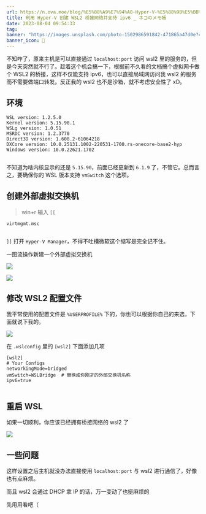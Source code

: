 ```yaml
---
url: https://n.ova.moe/blog/%E5%88%A9%E7%94%A8-Hyper-V-%E5%88%9B%E5%BB%BA-WSL2-%E6%A1%A5%E6%8E%A5%E7%BD%91%E7%BB%9C/
title: 利用 Hyper-V 创建 WSL2 桥接网络并支持 ipv6 _ ネコのメモ帳
date: 2023-08-04 09:54:33
tag: 
banner: "https://images.unsplash.com/photo-1502986591842-471865a47d0e?crop=entropy&cs=srgb&fm=jpg&ixid=M3w0Njc1ODd8MHwxfHJhbmRvbXx8fHx8fHwxfHwxNjkxMTE0MDY4fA&ixlib=rb-4.0.3&q=85&fit=crop&w=1882&max-h=540"
banner_icon: 🔖
---
```

不知咋了，原来主机是可以直接通过 `localhost:port` 访问 wsl2 里的服务的，但是今天突然就不行了。趁着这个机会搞一下，根据前不久看的文档搞个虚拟网卡做个 WSL2 的桥接，这样不仅能支持 ipv6，也可以直接局域网访问我 wsl2 的服务而不需要做端口转发。反正我的 wsl2 也不是沙箱，就不考虑安全性了 xD。

## 环境[​](#环境 "标题的直接链接")

```
WSL version: 1.2.5.0
Kernel version: 5.15.90.1
WSLg version: 1.0.51
MSRDC version: 1.2.3770
Direct3D version: 1.608.2-61064218
DXCore version: 10.0.25131.1002-220531-1700.rs-onecore-base2-hyp
Windows version: 10.0.22621.1702


```

不知道为啥内核显示的还是 `5.15.90`，前面已经更新到 `6.1.9` 了，不管它。总而言之，要确保你的 WSL 版本支持 `vmSwitch` 这个选项。

## 创建外部虚拟交换机[​](#创建外部虚拟交换机 "标题的直接链接")

> win+r 输入 `[[`
```
virtmgmt.msc
```

```

```
`]]` 打开 `Hyper-V Manager`，不得不吐槽微软这个缩写是完全记不住。

一图流操作新建一个外部虚拟交换机

![](<assets/1691114074266.png>)

![](<assets/1691114075655.png>)

## 修改 WSL2 配置文件[​](#修改-wsl2-配置文件 "标题的直接链接")

我平常使用的配置文件是 `%USERPROFILE%` 下的，你也可以根据你自己的来选，下面就说下我的。

![](<assets/1691114076049.png>)

在 `.wslconfig` 里的 `[wsl2]` 下面添加几项

```
[wsl2]
# Your Configs
networkingMode=bridged
vmSwitch=WSLBridge  # 替换成你刚才的外部交换机名称
ipv6=true


```

## 重启 WSL[​](#重启-wsl "标题的直接链接")

如果一切顺利，你应该已经拥有桥接网络的 wsl2 了

![](<assets/1691114076270.png>)

## 一些问题[​](#一些问题 "标题的直接链接")

这样设置之后主机就没办法直接使用 `localhost:port` 与 wsl2 进行通信了，好像也有点麻烦。

而且 wsl2 会通过 DHCP 拿 IP 的话，万一变动了也挺麻烦的

先用用看吧（